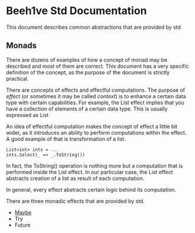 # Beeh1ve Std Documentation

This document describes common abstractions that are provided by std

## Monads
There are dozens of examples of how a concept of monad may be described and most of them are correct. This document has a very specific definition of the concept, as the purpose of the document is strictly practical.

There are concepts of effects and effectful computations. The purpose of *effect* (or sometimes it may be called *context*) is to enhance a certain data type with certain capabilities. For example, the List effect implies that you have a collection of elements of a certain data type. This is usually expressed as List<DataType>

An idea of effectful computation makes the concept of effect a little bit wider, as it introduces an ability to perform computations within the effect. A good example of that is transformation of a list.

```
List<int> ints = ...
ints.Select(_ => _.ToString())
```
In fact, the ToString() operation is nothing more but a computation that is performed inside the List effect. In our particular case, the List effect abstracts creation of a list as result of each computation.

In general, every effect abstracts certain logic behind its computation.

There are three monadic effects that are provided by std.
- [Maybe](maybe.md)
- Try
- Future
